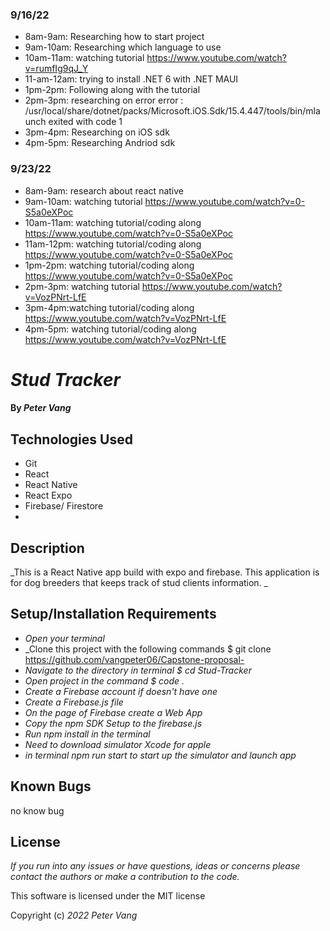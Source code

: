 ### 9/16/22
* 8am-9am: Researching how to start project
* 9am-10am: Researching which language to use
* 10am-11am: watching tutorial https://www.youtube.com/watch?v=rumfIg9qJ_Y
* 11-am-12am: trying to install .NET 6 with .NET MAUI
* 1pm-2pm: Following along with the tutorial 
* 2pm-3pm: researching on error error : /usr/local/share/dotnet/packs/Microsoft.iOS.Sdk/15.4.447/tools/bin/mlaunch exited with code 1 
* 3pm-4pm: Researching on iOS sdk
* 4pm-5pm: Researching Andriod sdk

### 9/23/22
* 8am-9am: research about react native
* 9am-10am: watching tutorial https://www.youtube.com/watch?v=0-S5a0eXPoc
* 10am-11am: watching tutorial/coding along https://www.youtube.com/watch?v=0-S5a0eXPoc
* 11am-12pm: watching tutorial/coding along https://www.youtube.com/watch?v=0-S5a0eXPoc
* 1pm-2pm: watching tutorial/coding along https://www.youtube.com/watch?v=0-S5a0eXPoc
* 2pm-3pm: watching tutorial https://www.youtube.com/watch?v=VozPNrt-LfE
* 3pm-4pm:watching tutorial/coding along https://www.youtube.com/watch?v=VozPNrt-LfE
* 4pm-5pm: watching tutorial/coding along https://www.youtube.com/watch?v=VozPNrt-LfE

# _Stud Tracker_

#### By _**Peter Vang**_

## Technologies Used

* Git
* React
* React Native
* React Expo
* Firebase/ Firestore
* 


## Description

_This is a React Native app build with expo and firebase. This application is for dog breeders that keeps track of stud clients information. _

## Setup/Installation Requirements

* _Open your terminal_
* _Clone this project with the following commands $ git clone https://github.com/vangpeter06/Capstone-proposal-
* _Navigate to the directory in terminal $ cd Stud-Tracker_
* _Open project in the command $ code ._
* _Create a Firebase account if doesn't have one_
* _Create a Firebase.js file_
* _On the page of Firebase create a Web App_
* _Copy the npm SDK Setup to the firebase.js_
* _Run npm install in the terminal_
* _Need to download simulator Xcode for apple_
* _in terminal npm run start to start up the simulator and launch app_

## Known Bugs

no know bug

## License

_If you run into any issues or have questions, ideas or concerns please contact the authors or make a contribution to the code._

This software is licensed under the MIT license

Copyright (c) _2022_ _Peter Vang_          